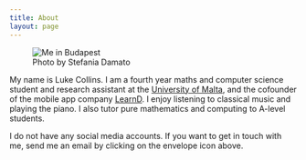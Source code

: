 ```yaml
---
title: About
layout: page
---
```

<figure>
<img src="{{ site.url }}/{{ site.picture2 }}" alt="Me in Budapest">
<figcaption class="caption">Photo by Stefania Damato</figcaption>
</figure>
<p>
	My name is Luke Collins. I am a fourth year maths and computer science student and research assistant at the <a href="https://www.um.edu.mt/" target="_blank">University of Malta</a>, and the cofounder of the mobile app company <a href="https://learnd.com.mt/" target="_blank">LearnD</a>. I enjoy listening to classical music and playing the piano. I also tutor pure mathematics and computing to A-level students.
</p>

<p>
	I do not have any social media accounts. If you want to get in touch with me, send me an email by clicking on the envelope icon above.
</p>

